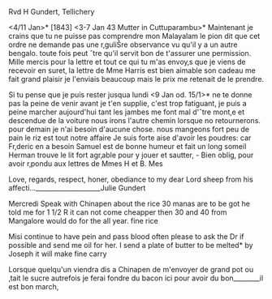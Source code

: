 Rvd H Gundert, Tellichery

 <4/11 Jan>* [1843]
 <3-7 Jan 43 Mutter in Cuttuparambu>*
Maintenant je crains que tu ne puisse pas comprendre mon Malayalam le pion dit que cet ordre ne demande pas une r‚guliŠre observance vu qu'il y a un autre bengalo. toute fois peut ˆtre qu'il servit bon de t'assurer une permission. Mille mercis pour la lettre et tout ce qui tu m'as envoy‚s que je viens de recevoir en suret‚ la lettre de Mme Harris est bien aimable son cadeau me fait grand plaisir je l'enviais beaucoup mais le prix me retenait de le prendre.

Si tu pense que je puis rester jusqua lundi <9 Jan od. 15/1>* ne te donne pas la peine de venir avant je t'en supplie, c'est trop fatiguant, je puis a peine marcher aujourd'hui tant les jambes me font mal d'ˆtre mont‚e et descendue de la voiture nous irons l'autre chemin lorsque no retournerons. pour demain je n'ai besoin d'aucune chose. nous mangeons fort peu de pain le riz est tout notre affaire Je suis forte aise d'avoir les poudres: car Fr‚deric en a besoin Samuel est de bonne humeur et fait un long someil Herman trouve le lit fort agr‚able pour y jouer et sautter, -
Bien oblig‚ pour avoir r‚pondu aux lettres de Mmes H et B. Mes 


Love, regards, respect, honer, obediance to my dear Lord sheep from his affecti...____________________Julie Gundert

Mercredi Speak with Chinapen about the rice 30 manas are to be got he told me for 1 1/2 R it can not come cheapper then 30 and 40 from Mangalore would do for the all year. fine rice

Misi continue to have pein and pass blood often please to ask the Dr if possible and send me oil for her. I send a plate of butter to be melted* by Joseph it will make fine carry

Lorsque quelqu'un viendra dis a Chinapen de m'envoyer de grand pot ou ‚tait le sucre autrefois je ferai fondre du bacon ici pour avoir du bon________il est bon march‚

